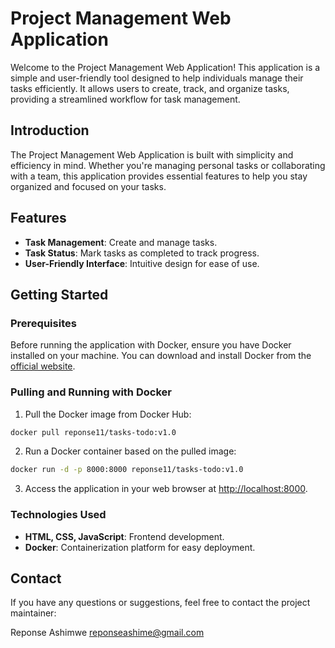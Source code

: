 # Project Management Web Application

Welcome to the Project Management Web Application! This application is a simple and user-friendly tool designed to help individuals manage their tasks efficiently. It allows users to create, track, and organize tasks, providing a streamlined workflow for task management.

## Introduction

The Project Management Web Application is built with simplicity and efficiency in mind. Whether you're managing personal tasks or collaborating with a team, this application provides essential features to help you stay organized and focused on your tasks.

## Features

- **Task Management**: Create and manage tasks.
- **Task Status**: Mark tasks as completed to track progress.
- **User-Friendly Interface**: Intuitive design for ease of use.

## Getting Started

### Prerequisites

Before running the application with Docker, ensure you have Docker installed on your machine. You can download and install Docker from the [official website](https://www.docker.com/get-started).

### Pulling and Running with Docker

1. Pull the Docker image from Docker Hub:

```bash
docker pull reponse11/tasks-todo:v1.0
```

2. Run a Docker container based on the pulled image:

```bash
docker run -d -p 8000:8000 reponse11/tasks-todo:v1.0
```

3. Access the application in your web browser at [http://localhost:8000](http://localhost:8000).

### Technologies Used

- **HTML, CSS, JavaScript**: Frontend development.
- **Docker**: Containerization platform for easy deployment.

## Contact

If you have any questions or suggestions, feel free to contact the project maintainer:

Reponse Ashimwe
reponseashime@gmail.com
